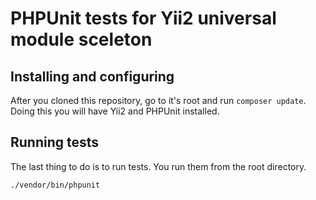 # PHPUnit tests for Yii2 universal module sceleton

## Installing and configuring

After you cloned this repository, go to it's root and run `composer update`. Doing this you will have Yii2 and PHPUnit installed.


## Running tests

The last thing to do is to run tests. You run them from the root directory.

```
./vendor/bin/phpunit
```
